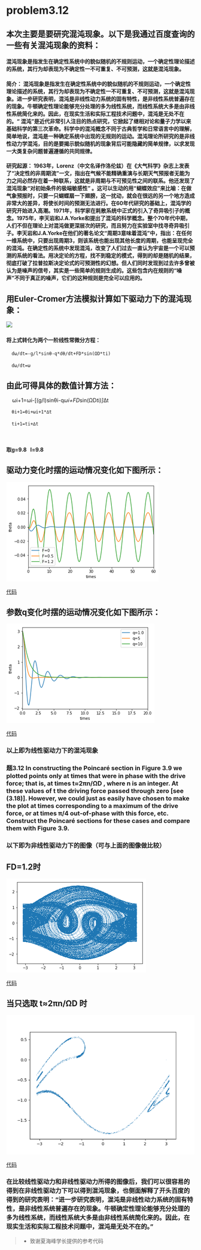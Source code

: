 # problem3.12

## 本次主要是要研究混沌现象。以下是我通过百度查询的一些有关混沌现象的资料：

#### 混沌现象是指发生在确定性系统中的貌似随机的不规则运动，一个确定性理论描述的系统，其行为却表现为不确定性一不可重复、不可预测，这就是混沌现象。

#### 简介： 混沌现象是指发生在确定性系统中的貌似随机的不规则运动，一个确定性理论描述的系统，其行为却表现为不确定性一不可重复、不可预测，这就是混沌现象。进一步研究表明，混沌是非线性动力系统的固有特性，是非线性系统普遍存在的现象。牛顿确定性理论能够充分处理的多为线性系统，而线性系统大多是由非线性系统简化来的。因此，在现实生活和实际工程技术问题中，混沌是无处不在的。“ 混沌”是近代非常引人注目的热点研究，它掀起了继相对论和量子力学以来基础科学的第三次革命。科学中的混沌概念不同于古典哲学和日常语言中的理解，简单地说，混沌是一种确定系统中出现的无规则的运动。混沌理论所研究的是非线性动力学混沌，目的是要揭示貌似随机的现象背后可能隐藏的简单规律，以求发现一大类复杂问题普遍遵循的共同规律。

#### 研究起源： 1963年，Lorenz（中文名译作洛伦兹）在《大气科学》杂志上发表了“决定性的非周期流”一文，指出在气候不能精确重演与长期天气预报者无能为力之间必然存在着一种联系，这就是非周期与不可预见性之间的联系。他还发现了混沌现象“对初始条件的极端敏感性” 。这可以生动的用“蝴蝶效应”来比喻：在做气象预报时，只要一只蝴蝶扇一下翅膀，这一扰动，就会在很远的另一个地方造成非常大的差异，将使长时间的预测无法进行。在60年代研究的基础上，混沌学的研究开始进入高潮。1971年，科学家在耗散系统中正式的引入了奇异吸引子的概念。1975年，李天岩和J.A.Yorke和提出了混沌的科学概念。整个70年代中期，人们不但在理论上对混沌做更深层次的研究，而且努力在实验室中找寻奇异吸引子。李天岩和J.A.Yorke在他们的著名论文“周期3意味着混沌”中，指出：在任何一维系统中，只要出现周期3，则该系统也能出现其他长度的周期，也能呈现完全的混沌。在确定性的系统中发现混沌，改变了人们过去一直认为宇宙是一个可以预测的系统的看法。用决定论的方程，找不到稳定的模式，得到的却是随机的结果，彻底打破了拉普拉斯决定论式的可预测性的幻想。但人们同时发现到过去许多曾被认为是噪声的信号，其实是一些简单的规则生成的。这些包含内在规则的“噪声”不同于真正的噪声，它们的这种规则是完全可以应用的。


## 用Euler-Cromer方法模拟计算如下驱动力下的混沌现象：

![](https://github.com/zhaozhanyi0804/computationalphysics_N2015301020052/blob/master/Homework_7/7-6.jpg)

#### 将上式转化为两个一阶线性常微分方程：
      dω/dt=-g/l*sinθ-q*dθ/dt+FD*sin(ΩD*ti)
      
      dω/dt=ω

## 由此可得具体的数值计算方法：

      ωi+1=ωi-[(g/l)sinθi-q*ωi+FD*sin(ΩD*ti)]*∆t
   
      θi+1=θi+ωi+1*∆t
   
      ti+1=ti+∆t
   
   
 #### 取g=9.8   l=9.8
   
 ## 驱动力变化时摆的运动情况变化如下图所示：
 
 ![](https://github.com/zhangsheng999/1111/blob/master/d.png?raw=true)
 
 [代码](https://github.com/zhangsheng999/1111/blob/master/d.1.txt)
 
 
 
 ## 参数q变化时摆的运动情况变化如下图所示：
 
 ![](https://github.com/zhangsheng999/1111/blob/master/e.png?raw=true)
 
 [代码](https://github.com/zhangsheng999/1111/blob/master/e.1.txt)
 
 
 ### 以上即为线性驱动力下的混沌现象
 
 
 ### 题3.12 In constructing the Poincaré section in Figure 3.9 we plotted points only at times that were in phase with the drive force; that is, at times t≈2πn/ΩD , where n is an integer. At these values of t the driving force passed through zero [see (3.18)]. However, we could just as easily have chosen to make the plot at times corresponding to a maximum of the drive force, or at times π/4  out-of-phase with this force, etc. Construct the Poincaré sections for these cases and compare them with Figure 3.9.
 
 ### 以下即为非线性驱动力下的图像（可与上面的图像做比较）
 ## FD=1.2时
 
 ![](https://github.com/zhangsheng999/1111/blob/master/f.png?raw=true)
 
 
 [代码](https://github.com/zhangsheng999/1111/blob/master/f.1.txt)
 
 
 
 ## 当只选取 t≈2πn/ΩD 时
 
 ![](https://github.com/zhangsheng999/1111/blob/master/g.png?raw=true)
 
 
 [代码](https://github.com/zhangsheng999/1111/blob/master/g.1.txt)
 
 ### 在比较线性驱动力和非线性驱动力所得的图像后，我们可以很容易的得到在非线性驱动力下可以得到混沌现象，也侧面解释了开头百度的得到的研究表明：“进一步研究表明，混沌是非线性动力系统的固有特性，是非线性系统普遍存在的现象。牛顿确定性理论能够充分处理的多为线性系统，而线性系统大多是由非线性系统简化来的。因此，在现实生活和实际工程技术问题中，混沌是无处不在的。”
 
 
 
 > * 致谢夏海峰学长提供的参考代码
 
